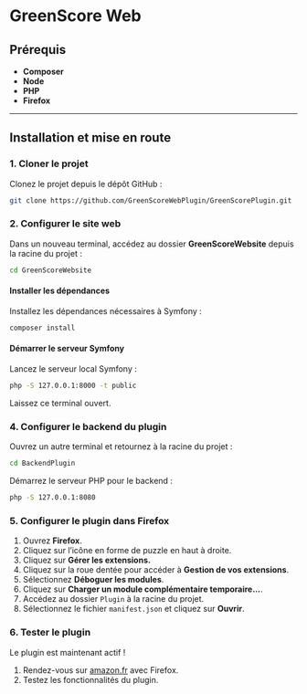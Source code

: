 # GreenScore Web

## Prérequis
- **Composer**
- **Node**
- **PHP** 
- **Firefox**
  
---

## Installation et mise en route

### 1. Cloner le projet
Clonez le projet depuis le dépôt GitHub :
```bash
git clone https://github.com/GreenScoreWebPlugin/GreenScorePlugin.git
```

### 2. Configurer le site web
Dans un nouveau terminal, accédez au dossier **GreenScoreWebsite** depuis la racine du projet :
```bash
cd GreenScoreWebsite
```

#### Installer les dépendances
Installez les dépendances nécessaires à Symfony :
```bash
composer install
```

#### Démarrer le serveur Symfony
Lancez le serveur local Symfony :
```bash
php -S 127.0.0.1:8000 -t public
```

Laissez ce terminal ouvert.

### 4. Configurer le backend du plugin
Ouvrez un autre terminal et retournez à la racine du projet :
```bash
cd BackendPlugin
```

Démarrez le serveur PHP pour le backend :
```bash
php -S 127.0.0.1:8080
```

### 5. Configurer le plugin dans Firefox
1. Ouvrez **Firefox**.
2. Cliquez sur l’icône en forme de puzzle en haut à droite.
3. Cliquez sur **Gérer les extensions.**
4. Cliquez sur la roue dentée pour accéder à **Gestion de vos extensions**.
5. Sélectionnez **Déboguer les modules**.
6. Cliquez sur **Charger un module complémentaire temporaire...**.
7. Accédez au dossier `Plugin` à la racine du projet.
8. Sélectionnez le fichier `manifest.json` et cliquez sur **Ouvrir**.

### 6. Tester le plugin
Le plugin est maintenant actif ! 

1. Rendez-vous sur [amazon.fr](https://www.amazon.fr) avec Firefox.
2. Testez les fonctionnalités du plugin.
